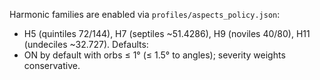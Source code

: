 <!-- >>> AUTO-GEN BEGIN: Harmonics v1.0 (instructions) -->
Harmonic families are enabled via `profiles/aspects_policy.json`:
- H5 (quintiles 72/144), H7 (septiles ~51.4286), H9 (noviles 40/80), H11 (undeciles ~32.727).
Defaults:
- ON by default with orbs ≤ 1° (≤ 1.5° to angles); severity weights conservative.
<!-- >>> AUTO-GEN END: Harmonics v1.0 (instructions) -->
